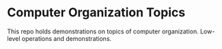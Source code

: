 # Computer Organization Topics
This repo holds demonstrations on topics of computer organization. Low-level
operations and demonstrations. 
